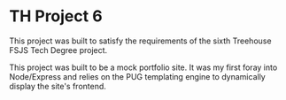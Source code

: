 # TH Project 6

This project was built to satisfy the requirements of the sixth Treehouse FSJS Tech Degree project. 

This project was built to be a mock portfolio site. It was my first foray into Node/Express and relies on the PUG templating engine
to dynamically display the site's frontend. 
 

